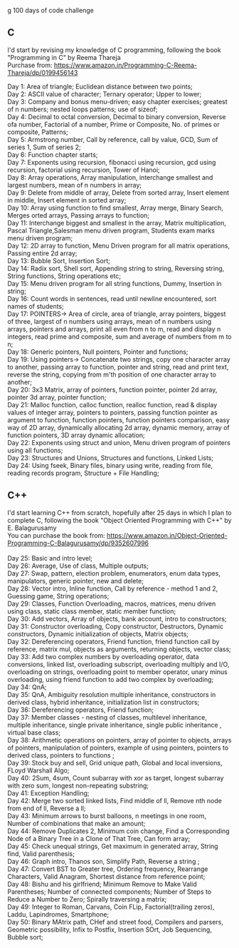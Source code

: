 g 100 days of code challenge
## C

I'd start by revising my knowledge of C programming, following the book "Programming in C" by Reema Thareja </br> 
Purchase from: https://www.amazon.in/Programming-C-Reema-Thareja/dp/0199456143 </br>

Day 1: Area of triangle; Euclidean distance between two points; </br>
Day 2: ASCII value of character; Ternary operator; Upper to lower; </br>
Day 3: Company and bonus menu-driven; easy chapter exercises; greatest of n numbers; nested loops patterns; use of sizeof; </br>
Day 4: Decimal to octal conversion, Decimal to binary conversion, Reverse ofa number, Factorial of a number, Prime or Composite, No. of primes or composite, Patterns; </br>
Day 5: Armstrong number, Call by reference, call by value, GCD, Sum of series 1, Sum of series 2; </br> 
Day 6: Function chapter starts; </br>
Day 7: Exponents using recursion, fibonacci using recursion, gcd using recursion, factorial using recursion, Tower of Hanoi; </br>
Day 8: Array operations, Array manipulation, interchange smallest and largest numbers, mean of n numbers in array; </br>
Day 9: Delete from middle of array, Delete from sorted array, Insert element in middle, Insert element in sorted array; </br>
Day 10: Array using function to find smallest, Array merge, Binary Search, Merges orted arrays, Passing arrays to function; </br>
Day 11: Interchange biggest and smallest in the array, Matrix multiplication, Pascal Triangle,Salesman menu driven program, Students exam marks menu driven program; </br>
Day 12: 2D array to function, Menu Driven program for all matrix operations, Passing entire 2d array; </br>
Day 13: Bubble Sort, Insertion Sort; </br>
Day 14: Radix sort, Shell sort, Appending string to string, Reversing string, String functions, String operations etc; </br>
Day 15: Menu driven program for all string functions, Dummy, Insertion in string; </br>
Day 16: Count words in sentences, read until newline encountered, sort names of students;</br>
Day 17: POINTERS-> Area of circle, area of triangle, array pointers, biggest of three, largest of n numbers using arrays, mean of n numbers using arrays, pointers and arrays, print all even from n to m, read and display n integers, read prime and composite, sum and average of numbers from m to n;</br>
Day 18: Generic pointers, Null pointers, Pointer and functions; </br>
Day 19: Using pointers-> Concatenate two strings, copy one character array to another, passing array to function, pointer and string, read and print text, reverse the string, copying from m'th position of one character array to another; </br>
Day 20: 3x3 Matrix, array of pointers, function pointer, pointer 2d array, pointer 3d array, pointer function; </br>
Day 21: Malloc function, calloc function, realloc function, read & display values of integer array, pointers to pointers, passing function pointer as argument to function, function pointers, function pointers comparison, easy way of 2D array, dynamically allocating 2d array, dynamic memory, array of function pointers, 3D array dynamic allocation; </br>
Day 22: Exponents using struct and union, Menu driven program of pointers using all functions; </br>
Day 23: Structures and Unions, Structures and functions, Linked Lists; </br>
Day 24: Using fseek, Binary files, binary using write, reading from file, reading records program, Structure + File Handling; </br>

## C++

I'd start learning C++ from scratch, hopefully after 25 days in which I plan to complete C, following the book "Object Oriented Programming with C++" by E. Balagurusamy </br>
You can purchase the book from: https://www.amazon.in/Object-Oriented-Programming-C-Balagurusamy/dp/9352607996 </br>
</br>
Day 25: Basic and intro level; </br> 
Day 26: Average, Use of class, Multiple outputs; </br>
Day 27: Swap, pattern, election problem, enumerators, enum data types, manipulators, generic pointer, new and delete; </br>
Day 28: Vector intro, Inline function, Call by reference - method 1 and 2, Guessing game, String operations;</br>
Day 29: Classes, Function Overloading, macros, matrices, menu driven using class, static class member, static member function;<br>
Day 30: Add vectors, Array of objects, bank account, intro to constructors; <br>
Day 31: Constructor overloading, Copy constructor, Destructors, Dynamic constructors, Dynamic initialization of objects, Matrix objects; <br>
Day 32: Dereferencing operators, Friend function, friend function call by reference, matrix mul, objects as arguments, returning objects, vector class; <br>
Day 33: Add two complex numbers by overloading operator, data conversions, linked list, overloading subscript, overloading multiply and I/O, overloading on strings, overloading point to member operator, unary minus overloading, using friend function to add two complex by overloading;<br>
Day 34: QnA; <br>
Day 35: QnA, Ambiguity resolution multiple inheritance, constructors in derived class, hybrid inheritance, initialization list in constructors; <br>
Day 36: Dereferencing operators, Friend function; <br>
Day 37: Member classes - nesting of classes, multilevel inheritance, multiple inheritance, single private inheritance, single public inheritance , virtual base class;<br>
Day 38: Arithmetic operations on pointers, array of pointer to objects, arrays of pointers, manipulation of pointers, example of using pointers, pointers to derived class, pointers to functions ;<br>
Day 39: Stock buy and sell, Grid unique path, Global and local inversions, FLoyd Warshall Algo;<br>
Day 40: 2Sum, 4sum, Count subarray with xor as target, longest subarray with zero sum, longest non-repeating substring;<br>
Day 41: Exception Handling;<br>
Day 42: Merge two sorted linked lists, Find middle of ll, Remove nth node from end of ll, Reverse a ll;<br>
Day 43: Minimum arrows to burst balloons, n meetings in one room, Number of combinations that make an amount; <br>
Day 44: Remove Duplicates 2, Minimum coin change, Find a Corresponding Node of a Binary Tree in a Clone of That Tree, Can form array;<br>
Day 45: Check unequal strings, Get maximum in generated array, String find, Valid parenthesis;<br>
Day 46: Graph intro, Thanos son, Simplify Path, Reverse a string ;<br>
Day 47: Convert BST to Greater tree, Ordering frequency, Rearrange Characters, Valid Anagram, Shortest distance from reference point; <br>
Day 48: Bishu and his girlfriend; Minimum Remove to Make Valid Parentheses; Number of connected components; Number of Steps to Reduce a Number to Zero; Spirally traversing a matrix; <br>
Day 49: Integer to Roman, Carvans, Coin FLip, Factorial(trailing zeros), Laddu, Lapindromes, Smartphone;<br>
Day 50: Binary MAtrix path, CHef and street food, Compilers and parsers, Geometric possibility, Infix to Postfix, Insertion SOrt, Job Sequencing, Bubble sort;<br>